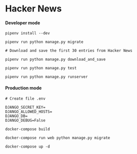 # Hacker News


#### Developer mode

```
pipenv install --dev

pipenv run python manage.py migrate
```

```
# Download and save the first 30 entries from Hacker News

pipenv run python manage.py download_and_save
```

```
pipenv run python manage.py test

pipenv run python manage.py runserver
``` 


#### Production mode
```
# Create file .env

DJANGO_SECRET_KEY=
DJANGO_ALLOWED_HOSTS=
DJANGO_DB=
DJANGO_DEBUG=False
```

```
docker-compose build

docker-compose run web python manage.py migrate
```

```
docker-compose up -d
```
